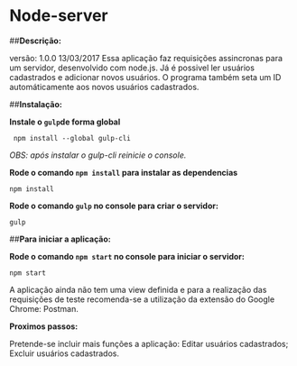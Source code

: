 **Node-server**
===========
##**Descrição:**

versão: 1.0.0 13/03/2017
Essa aplicação faz requisições assincronas para um servidor, desenvolvido com node.js. Já é possivel ler usuários cadastrados e adicionar novos usuários.
O programa também seta um ID automáticamente aos novos usuários cadastrados. 
  
##**Instalação:**

**Instale o ```gulp```de forma global**

 ``` npm install --global gulp-cli```

*OBS: após instalar o gulp-cli reinicie o console.*

**Rode o comando ```npm install``` para instalar as dependencias**

  ```npm install```
  
**Rode o comando ```gulp``` no console para criar o servidor:**
 
 ```gulp ```
 
##**Para iniciar a aplicação:**
 
 **Rode o comando ```npm start``` no console para iniciar o servidor:**
 
 ```npm start```
 
 A aplicação ainda não tem uma view definida e para a realização das requisições de teste recomenda-se a utilização da extensão do Google Chrome: Postman.
 
**Proximos passos:**
 
 Pretende-se incluir mais funções a aplicação: Editar usuários cadastrados; Excluir usuários cadastrados.
 